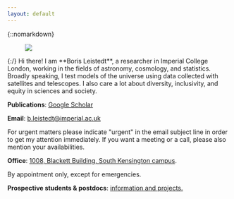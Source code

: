 ```yaml
---
layout: default
---
```


<div class="lead pretty-links">

{::nomarkdown}
<figure class="site-profile">
    <img src="{{ site.baseurl }}/assets/img/me.jpg">
</figure>
{:/}
Hi there! I am **Boris Leistedt**, a researcher in Imperial College London, working in the fields of astronomy, cosmology, and statistics. Broadly speaking, I test models of the universe using data collected with satellites and telescopes. I also care a lot about diversity, inclusivity, and equity in sciences and society.

**Publications**: <a href="https://scholar.google.com/citations?user=wBd3KzgAAAAJ">Google Scholar<a>

**Email**: <a href="mailto:b.leistedt@imperial.ac.uk">b.leistedt@imperial.ac.uk</a>

For urgent matters please indicate "urgent" in the email subject line in order to get my attention immediately. If you want a meeting or a call, please also mention your availabilities.

**Office**: <a href="https://www.imperial.ac.uk/events-and-hospitality/venues/blackett-building/">1008, Blackett Building, South Kensington campus</a>.

By appointment only, except for emergencies.

**Prospective students & postdocs**: <a href="advice/applicants/"> information and projects.</a>


</div>
